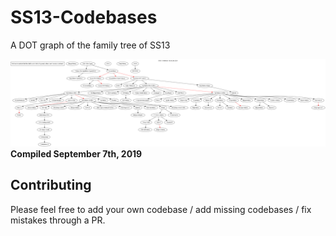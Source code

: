 # SS13-Codebases
A DOT graph of the family tree of SS13

![Graph](https://raw.githubusercontent.com/CthulhuOnIce/SS13-Codebases/master/tree.png)
**Compiled September 7th, 2019**

## Contributing
Please feel free to add your own codebase / add missing codebases / fix mistakes through a PR.

